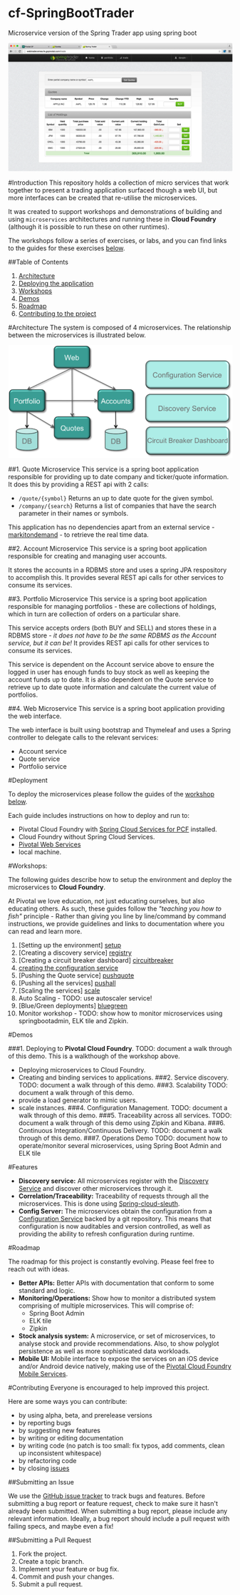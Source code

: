 # cf-SpringBootTrader
Microservice version of the Spring Trader app using spring boot

![Spring Trader](/docs/springtrader2.png)

#Introduction
This repository holds a collection of micro services that work together to present a trading application surfaced though a web UI, but more interfaces can be created that re-utilise the microservices.

It was created to support workshops and demonstrations of building and using `microservices` architectures and running these in **Cloud Foundry** (although it is possible to run these on other runtimes).

The workshops follow a series of exercises, or labs, and you can find links to the guides for these exercises [below](#workshps).

##Table of Contents

1. [Architecture](#architecture)
2. [Deploying the application](#deployment)
3. [Workshops](#workshops)
4. [Demos](#demos)
5. [Roadmap](#roadmap)
6. [Contributing to the project](#contributing)


#Architecture
The system is composed of 4 microservices. The relationship between the microservices is illustrated below.

![architecture](/docs/microservices_relationship.png)

##1. Quote Microservice
This service is a spring boot application responsible for providing up to date company and ticker/quote information. It does this by providing a REST api with 2 calls:
* ``/quote/{symbol}``
Returns an up to date quote for the given symbol.
* ``/company/{search}``
Returns a list of companies that have the search parameter in their names or symbols.

This application has no dependencies apart from an external service - [markitondemand](http://dev.markitondemand.com/) - to retrieve the real time data.

##2. Account Microservice
This service is a spring boot application responsible for creating and managing user accounts.

It stores the accounts in a RDBMS store and uses a spring JPA respository to accomplish this. It provides several REST api calls for other services to consume its services.

##3. Portfolio Microservice
This service is a spring boot application responsible for managing portfolios - these are collections of holdings, which in turn are collection of orders on a particular share.

This service accepts orders (both BUY and SELL) and stores these in a RDBMS store - *it does not have to be the same RDBMS as the Account service, but it can be!* It provides REST api calls for other services to consume its services.

This service is dependent on the Account service above to ensure the logged in user has enough funds to buy stock as well as keeping the account funds up to date. It is also dependent on the Quote service to retrieve up to date quote information and calculate the current value of portfolios.

##4. Web Microservice
This service is a spring boot application providing the web interface.

The web interface is built using bootstrap and Thymeleaf and uses a Spring controller to delegate calls to the relevant services:
* Account service
* Quote service
* Portfolio service

#Deployment

To deploy the microservices please follow the guides of the [workshop below](#workshops).

Each guide includes instructions on how to deploy and run to:
  - Pivotal Cloud Foundry with [Spring Cloud Services for PCF](https://network.pivotal.io/products/p-spring-cloud-services) installed.
  - Cloud Foundry without Spring Cloud Services.
  - [Pivotal Web Services](http://run.pivotal.io)
  - local machine.

#Workshops:

The following guides describe how to setup the environment and deploy the microservices to **Cloud Foundry**.

At Pivotal we love education, not just educating ourselves, but also educating others. As such, these guides follow the *"teaching you how to fish"* principle - Rather than giving you line by line/command by command instructions, we provide guidelines and links to documentation where you can read and learn more.

1. [Setting up the environment] [setup]
2. [Creating a discovery service] [registry]
3. [Creating a circuit breaker dashboard] [circuitbreaker]
4. [creating the configuration service][configserver]
5. [Pushing the Quote service] [pushquote]
6. [Pushing all the services] [pushall]
7. [Scaling the services] [scale]
8. Auto Scaling - TODO: use autoscaler service!
9. [Blue/Green deployments] [bluegreen]
10. Monitor workshop - TODO: show how to monitor microservices using springbootadmin, ELK tile and Zipkin.


[setup]: docs/lab_setup.md
[registry]: docs/lab_registryserver.md
[circuitbreaker]: docs/lab_circuitbreaker.md
[configserver]: docs/lab_configserver.md
[pushquote]: docs/lab_pushquote.md
[pushall]: docs/lab_pushall.md
[scale]: docs/lab_scale.md
[bluegreen]: docs/lab_bluegreen.md

#Demos

###1. Deploying to **Pivotal Cloud Foundry**.
TODO: document a walk through of this demo. This is a walkthough of the workshop above.
- Deploying microservices to Cloud Foundry.
- Creating and binding services to applications.
###2. Service discovery.
TODO: document a walk through of this demo.
###3. Scalability
TODO: document a walk through of this demo.
- provide a load generator to mimic users.
- scale instances.
###4. Configuration Management.
TODO: document a walk through of this demo.
###5. Traceability across all services.
TODO: document a walk through of this demo using Zipkin and Kibana.
###6. Continuous Integration/Continuous Delivery.
TODO: document a walk through of this demo.
###7. Operations Demo
TODO: document how to operate/monitor several microservices, using Spring Boot Admin and ELK tile


#Features

- **Discovery service:**
  All microservices register with the [Discovery Service](http://cloud.spring.io/spring-cloud-netflix/spring-cloud-netflix.html) and discover other microservices through it.
- **Correlation/Traceability:**
  Traceability of requests through all the microservices. This is done using [Spring-cloud-sleuth](http://cloud.spring.io/spring-cloud-sleuth/).
- **Config Server:**
  The microservices obtain the configuration from a [Configuration Service](http://cloud.spring.io/spring-cloud-config/) backed by a git repository. This means that configuration is now auditables and version controlled, as well as providing the ability to refresh configuration during runtime.

#Roadmap

The roadmap for this project is constantly evolving. Please feel free to reach out with ideas.
- **Better APIs:**
  Better APIs with documentation that conform to some standard and logic.
- **Monitoring/Operations:**
  Show how to monitor a distributed system comprising of multiple microservices.
  This will comprise of:
   - Spring Boot Admin
   - ELK tile
   - Zipkin
- **Stock analysis system:**
   A microservice, or set of microservices, to analyse stock and provide recommendations. Also, to show polyglot persistence as well as more sophisticated data workloads.
- **Mobile UI:** 
  Mobile interface to expose the services on an iOS device and/or Android device natively, making use of the [Pivotal Cloud Foundry Mobile Services](http://docs.pivotal.io/mobile/index.html).

#Contributing
Everyone is encouraged to help improved this project.

Here are some ways you can contribute:

- by using alpha, beta, and prerelease versions
- by reporting bugs
- by suggesting new features
- by writing or editing documentation
- by writing code (no patch is too small: fix typos, add comments, clean up inconsistent whitespace)
- by refactoring code
- by closing [issues](https://github.com/dpinto-pivotal/cf-SpringBootTrader/issues)

##Submitting an Issue

We use the [GitHub issue tracker](https://github.com/dpinto-pivotal/cf-SpringBootTrader/issues) to track bugs and features. Before submitting a bug report or feature request, check to make sure it hasn't already been submitted. When submitting a bug report, please include any relevant information. Ideally, a bug report should include a pull request with failing specs, and maybe even a fix!

##Submitting a Pull Request

1. Fork the project.
2. Create a topic branch.
3. Implement your feature or bug fix.
4. Commit and push your changes.
5. Submit a pull request.
